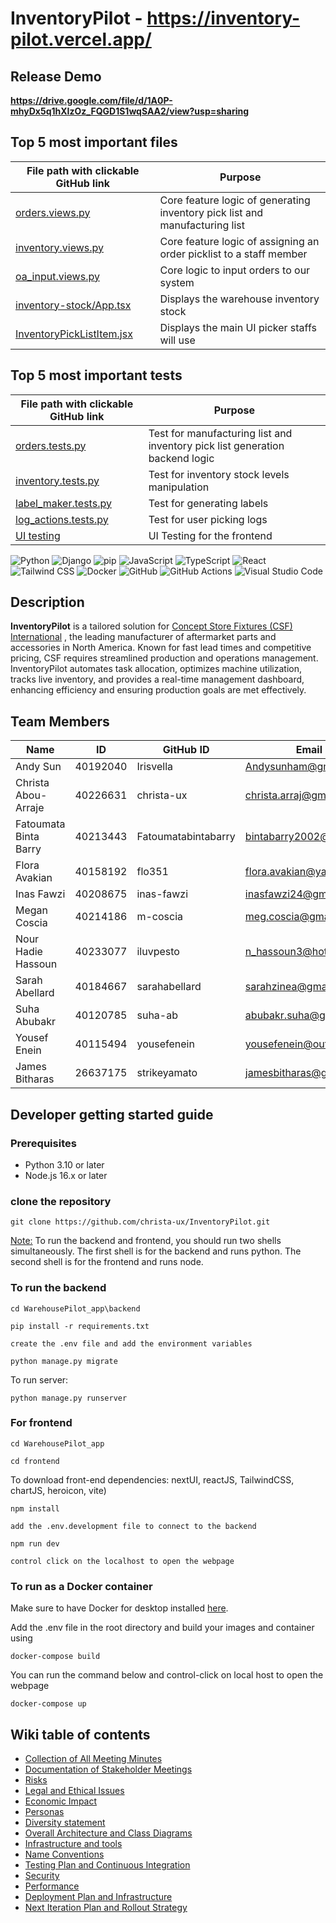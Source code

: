 # InventoryPilot - https://inventory-pilot.vercel.app/

## Release Demo
**https://drive.google.com/file/d/1A0P-mhyDx5q1hXIzOz_FQGD1S1wqSAA2/view?usp=sharing**

## Top 5 most important files 

| File path with clickable GitHub link | Purpose | 
|--------------------------------------|----------|
| [orders.views.py](https://github.com/Irisvella/InventoryPilot/blob/main/WarehousePilot_app/backend/orders/views.py) | Core feature logic of generating inventory pick list and manufacturing list | 
| [inventory.views.py](https://github.com/Irisvella/InventoryPilot/blob/main/WarehousePilot_app/backend/inventory/views.py) | Core feature logic of assigning an order picklist to a staff member |
| [oa_input.views.py](https://github.com/Irisvella/InventoryPilot/blob/main/WarehousePilot_app/backend/oa_input/views.py) | Core logic to input orders to our system |
| [inventory-stock/App.tsx](https://github.com/Irisvella/InventoryPilot/blob/main/WarehousePilot_app/frontend/src/components/inventory-stock/App.tsx) | Displays the warehouse inventory stock |
| [InventoryPickListItem.jsx](https://github.com/Irisvella/InventoryPilot/blob/main/WarehousePilot_app/frontend/src/components/orders/InventoryPickListItem.jsx) | Displays the main UI picker staffs will use | 

## Top 5 most important tests 
| File path with clickable GitHub link | Purpose | 
|-|-|
|[orders.tests.py](https://github.com/Irisvella/InventoryPilot/blob/main/WarehousePilot_app/backend/orders/tests.py) | Test for manufacturing list and inventory pick list generation backend logic | 
|[inventory.tests.py](https://github.com/Irisvella/InventoryPilot/blob/main/WarehousePilot_app/backend/inventory/tests.py) | Test for inventory stock levels manipulation | 
|[label_maker.tests.py](https://github.com/Irisvella/InventoryPilot/blob/main/WarehousePilot_app/backend/label_maker/tests.py) | Test for generating labels  | 
|[log_actions.tests.py](https://github.com/Irisvella/InventoryPilot/blob/main/WarehousePilot_app/backend/log_actions/tests.py) | Test for user picking logs  | 
|[UI testing](https://github.com/Irisvella/InventoryPilot/issues/195) | UI Testing for the frontend  | 

![Python](https://img.shields.io/badge/Python-blue?style=flat&logo=python)
![Django](https://img.shields.io/badge/Django-green?style=flat&logo=django)
![pip](https://img.shields.io/badge/pip-orange?style=flat&logo=python)
![JavaScript](https://img.shields.io/badge/JavaScript-yellow?style=flat&logo=javascript)
![TypeScript](https://img.shields.io/badge/TypeScript-blue?style=flat&logo=typescript)
![React](https://img.shields.io/badge/React-blue?style=flat&logo=react)
![Tailwind CSS](https://img.shields.io/badge/TailwindCSS-teal?style=flat&logo=tailwindcss)
![Docker](https://img.shields.io/badge/Docker-blue?style=flat&logo=docker)
![GitHub](https://img.shields.io/badge/GitHub-black?style=flat&logo=github)
![GitHub Actions](https://img.shields.io/badge/GitHub%20Actions-grey?style=flat&logo=githubactions)
![Visual Studio Code](https://img.shields.io/badge/VS%20Code-blue?style=flat&logo=visualstudiocode)

## Description
**InventoryPilot** is a tailored solution for [Concept Store Fixtures (CSF) International](https://www.conceptfixtures.com/en/home/)  , the leading manufacturer of aftermarket parts and accessories in North America. Known for fast lead times and competitive pricing, CSF requires streamlined production and operations management. InventoryPilot automates task allocation, optimizes machine utilization, tracks live inventory, and provides a real-time management dashboard, enhancing efficiency and ensuring production goals are met effectively.

## Team Members

| Name                     | ID         | GitHub ID             | Email                        |
|--------------------------|------------|-----------------------|------------------------------|
| Andy Sun                | 40192040   | Irisvella             | Andysunham@gmail.com         |
| Christa Abou-Arraje     | 40226631   | christa-ux            | christa.arraj@gmail.com      |
| Fatoumata Binta Barry   | 40213443   | Fatoumatabintabarry   | bintabarry2002@yahoo.ca      |
| Flora Avakian           | 40158192   | flo351                | flora.avakian@yahoo.ca       |
| Inas Fawzi              | 40208675   | inas-fawzi            | inasfawzi24@gmail.com        |
| Megan Coscia            | 40214186   | m-coscia              | meg.coscia@gmail.com         |
| Nour Hadie Hassoun      | 40233077   | iluvpesto             | n_hassoun3@hotmail.com       |
| Sarah Abellard          | 40184667   | sarahabellard         | sarahzinea@gmail.com         |
| Suha Abubakr            | 40120785   | suha-ab               | abubakr.suha@gmail.com       |
| Yousef Enein            | 40115494   | yousefenein           | yousefenein@outlook.com      |
| James Bitharas          | 26637175   | strikeyamato          | jamesbitharas@gmail.com      |


## Developer getting started guide
### Prerequisites
- Python 3.10 or later
- Node.js 16.x or later

### clone the repository


```
git clone https://github.com/christa-ux/InventoryPilot.git
```



<ins>Note:</ins> To run the backend and frontend, you should run two shells simultaneously. The first shell is for the backend and runs python. The second shell is for the frontend and runs node.

### To run the backend
```
cd WarehousePilot_app\backend
```
```
pip install -r requirements.txt
```
```
create the .env file and add the environment variables
```
```
python manage.py migrate
```
To run server:
```
python manage.py runserver
```

### For frontend
```
cd WarehousePilot_app
```
```
cd frontend
```
To download front-end dependencies: nextUI, reactJS, TailwindCSS, chartJS, heroicon, vite)
```
npm install 
```
```
add the .env.development file to connect to the backend 
```
```
npm run dev
```
```
control click on the localhost to open the webpage
```
### To run as a Docker container
Make sure to have Docker for desktop installed [here](https://www.docker.com/get-started/).

Add the .env file in the root directory and build your images and container using
```
docker-compose build
```
You can run the command below and control-click on local host to open the webpage
```
docker-compose up
```


## Wiki table of contents
- [Collection of All Meeting Minutes](https://github.com/christa-ux/InventoryPilot/wiki/Collection-of-All-Meeting-Minutes)
- [Documentation of Stakeholder Meetings](https://github.com/christa-ux/InventoryPilot/wiki/Documentation-of-Stakeholder-Meetings)
- [Risks](https://github.com/christa-ux/InventoryPilot/wiki/Risks)
- [Legal and Ethical Issues](https://github.com/christa-ux/InventoryPilot/wiki/Legal-and-Ethical-Issues)
- [Economic Impact](https://github.com/christa-ux/InventoryPilot/wiki/Economic-Impact)
- [Personas](https://github.com/christa-ux/InventoryPilot/wiki/Personas)
- [Diversity statement](https://github.com/christa-ux/InventoryPilot/wiki/Diversity-Statement)
- [Overall Architecture and Class Diagrams](https://github.com/christa-ux/InventoryPilot/wiki/Overall-Architecture-and-ClassDiagrams)
- [Infrastructure and tools](https://github.com/christa-ux/InventoryPilot/wiki/Infrastructure-and-Tools)
- [Name Conventions](https://github.com/christa-ux/InventoryPilot/wiki/Name-Conventions)
- [Testing Plan and Continuous Integration](https://github.com/christa-ux/InventoryPilot/wiki/Testing-Plan-and-Continuous-Integration)
- [Security](https://github.com/christa-ux/InventoryPilot/wiki/Security)
- [Performance](https://github.com/christa-ux/InventoryPilot/wiki/Performance)
- [Deployment Plan and Infrastructure](https://github.com/christa-ux/InventoryPilot/wiki/Deployment-Plan-and-Infrastructure)
- [Next Iteration Plan and Rollout Strategy](https://github.com/christa-ux/InventoryPilot/wiki/Next-Iteration-Plan-and-Rollout-Strategy)



